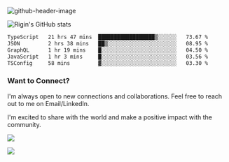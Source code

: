 
![github-header-image](https://github.com/riginoommen/riginoommen/assets/3840244/889cae65-df55-4cda-86cc-bf21bf1f2e96)

![Rigin's GitHub stats](https://github-readme-stats.vercel.app/api?username=riginoommen\&show_icons=true\&show=reviews,discussions_started,discussions_answered,prs_merged,prs_merged_percentage)


<!--START_SECTION:waka-->

```txt
TypeScript   21 hrs 47 mins  ██████████████████▒░░░░░░   73.67 %
JSON         2 hrs 38 mins   ██▒░░░░░░░░░░░░░░░░░░░░░░   08.95 %
GraphQL      1 hr 19 mins    █░░░░░░░░░░░░░░░░░░░░░░░░   04.50 %
JavaScript   1 hr 3 mins     █░░░░░░░░░░░░░░░░░░░░░░░░   03.56 %
TSConfig     58 mins         ▓░░░░░░░░░░░░░░░░░░░░░░░░   03.30 %
```

<!--END_SECTION:waka-->

### Want to Connect?

I'm always open to new connections and collaborations. Feel free to reach out to me on Email/LinkedIn.

I'm excited to share with the world and make a positive impact with the community.

![](https://komarev.com/ghpvc/?username=riginoommen)

![](https://hit.yhype.me/github/profile?user_id=3840244)

